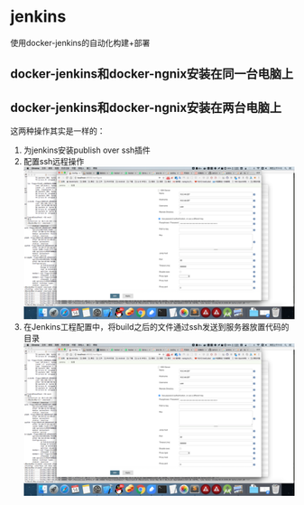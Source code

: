 # jenkins
使用docker-jenkins的自动化构建+部署

## docker-jenkins和docker-ngnix安装在同一台电脑上

## docker-jenkins和docker-ngnix安装在两台电脑上

这两种操作其实是一样的：
1. 为jenkins安装publish over ssh插件
2. 配置ssh远程操作
![](https://raw.githubusercontent.com/jackgreentemp/jenkins/master/Jenkins%E5%9C%A8mac%E7%94%B5%E8%84%91build%E4%B9%8B%E5%90%8E%E5%B0%86%E4%BB%A3%E7%A0%81%E9%83%A8%E7%BD%B2%E5%88%B0%E5%8F%A6%E4%B8%80%E5%8F%B0%E7%94%B5%E8%84%91%E7%9A%84%E8%99%9A%E6%8B%9F%E6%9C%BAlinux/%E7%B3%BB%E7%BB%9F%E7%AE%A1%E7%90%86-%E7%B3%BB%E7%BB%9F%E8%AE%BE%E7%BD%AE-publish%20over%20ssh.png)
3. 在Jenkins工程配置中，将build之后的文件通过ssh发送到服务器放置代码的目录
![](https://raw.githubusercontent.com/jackgreentemp/jenkins/master/Jenkins%E5%9C%A8mac%E7%94%B5%E8%84%91build%E4%B9%8B%E5%90%8E%E5%B0%86%E4%BB%A3%E7%A0%81%E9%83%A8%E7%BD%B2%E5%88%B0%E5%8F%A6%E4%B8%80%E5%8F%B0%E7%94%B5%E8%84%91%E7%9A%84%E8%99%9A%E6%8B%9F%E6%9C%BAlinux/%E7%B3%BB%E7%BB%9F%E7%AE%A1%E7%90%86-%E7%B3%BB%E7%BB%9F%E8%AE%BE%E7%BD%AE-publish%20over%20ssh.png)
